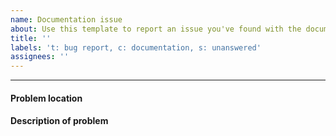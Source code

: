 ```yaml
---
name: Documentation issue
about: Use this template to report an issue you've found with the documentation.
title: ''
labels: 't: bug report, c: documentation, s: unanswered'
assignees: ''
---
```


---

<!--

Welcome!  Unfortunately not all documentation is perfect, and if you're opening
a documentation issue we are interested in fixing it.  Please fill out the
template below so that we can solve the problem more quickly; or, alternately,
open a PR with a fix, if you like.

-->

#### Problem location

<!-- Link to incorrect website or location of source file with bad
documentation. -->

#### Description of problem

<!-- Tell us what is wrong with the documentation so we can fix it. -->
